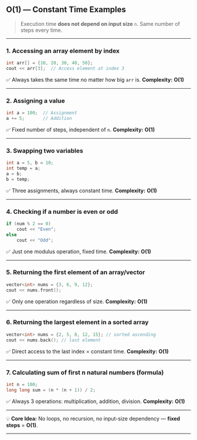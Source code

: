 ## **O(1) — Constant Time Examples**

> Execution time **does not depend on input size** `n`. Same number of steps every time.

---

### **1. Accessing an array element by index**

```cpp
int arr[] = {10, 20, 30, 40, 50};
cout << arr[3];  // Access element at index 3
```

✅ Always takes the same time no matter how big `arr` is.
**Complexity:** **O(1)**

---

### **2. Assigning a value**

```cpp
int a = 100;  // Assignment
a += 5;       // Addition
```

✅ Fixed number of steps, independent of `n`.
**Complexity:** **O(1)**

---

### **3. Swapping two variables**

```cpp
int a = 5, b = 10;
int temp = a;
a = b;
b = temp;
```

✅ Three assignments, always constant time.
**Complexity:** **O(1)**

---

### **4. Checking if a number is even or odd**

```cpp
if (num % 2 == 0)
    cout << "Even";
else
    cout << "Odd";
```

✅ Just one modulus operation, fixed time.
**Complexity:** **O(1)**

---

### **5. Returning the first element of an array/vector**

```cpp
vector<int> nums = {3, 6, 9, 12};
cout << nums.front();
```

✅ Only one operation regardless of size.
**Complexity:** **O(1)**

---

### **6. Returning the largest element in a sorted array**

```cpp
vector<int> nums = {2, 5, 8, 12, 15}; // sorted ascending
cout << nums.back(); // last element
```

✅ Direct access to the last index = constant time.
**Complexity:** **O(1)**

---

### **7. Calculating sum of first n natural numbers (formula)**

```cpp
int n = 100;
long long sum = (n * (n + 1)) / 2;
```

✅ Always 3 operations: multiplication, addition, division.
**Complexity:** **O(1)**

---

💡 **Core Idea:**
No loops, no recursion, no input-size dependency — **fixed steps** = **O(1)**.

---